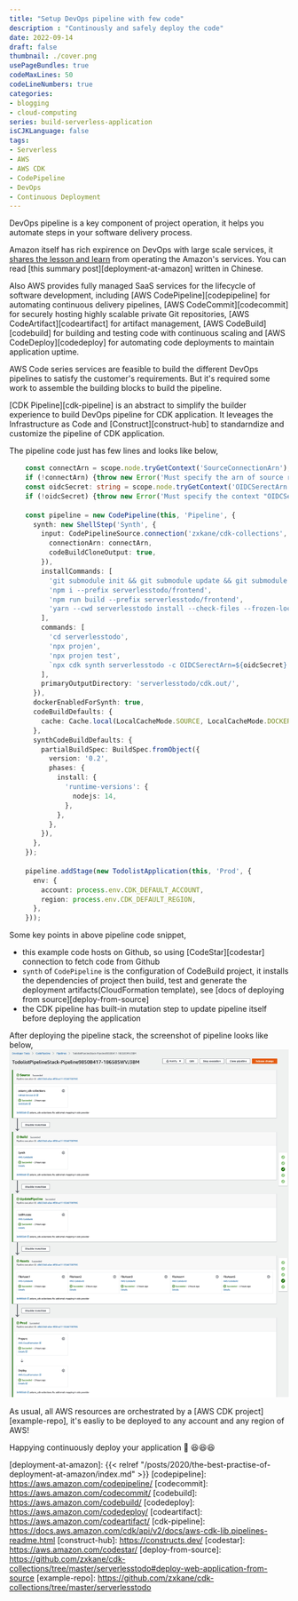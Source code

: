 ```yaml
---
title: "Setup DevOps pipeline with few code"
description : "Continously and safely deploy the code"
date: 2022-09-14
draft: false
thumbnail: ./cover.png
usePageBundles: true
codeMaxLines: 50
codeLineNumbers: true
categories:
- blogging
- cloud-computing
series: build-serverless-application
isCJKLanguage: false
tags:
- Serverless
- AWS
- AWS CDK
- CodePipeline
- DevOps
- Continuous Deployment
---
```


DevOps pipeline is a key component of project operation, 
it helps you automate steps in your software delivery process.

Amazon itself has rich expirence on DevOps with large scale services, 
it [shares the lesson and learn][builders-library-with-cd] from operating the Amazon's services. 
You can read [this summary post][deployment-at-amazon] written in Chinese.

Also AWS provides fully managed SaaS services for the lifecycle of software development, including
[AWS CodePipeline][codepipeline] for automating continuous delivery pipelines, 
[AWS CodeCommit][codecommit] for securely hosting highly scalable private Git repositories,
[AWS CodeArtifact][codeartifact] for artifact management,
[AWS CodeBuild][codebuild] for building and testing code with continuous scaling and
[AWS CodeDeploy][codedeploy] for automating code deployments to maintain application uptime.

<!--more-->
AWS Code series services are feasible to build the different DevOps pipelines to 
satisfy the customer's requirements. But it's required some work to assemble 
the building blocks to build the pipeline.

[CDK Pipeline][cdk-pipeline] is an abstract to simplify the builder experience 
to build DevOps pipeline for CDK application. It leveages the Infrastructure as Code 
and [Construct][construct-hub] to standarndize and customize the pipeline of CDK application.

The pipeline code just has few lines and looks like below,

```ts
    const connectArn = scope.node.tryGetContext('SourceConnectionArn');
    if (!connectArn) {throw new Error('Must specify the arn of source repo connection.');}
    const oidcSecret: string = scope.node.tryGetContext('OIDCSerectArn');
    if (!oidcSecret) {throw new Error('Must specify the context "OIDCSerectArn" for storing secret.');}

    const pipeline = new CodePipeline(this, 'Pipeline', {
      synth: new ShellStep('Synth', {
        input: CodePipelineSource.connection('zxkane/cdk-collections', 'master', {
          connectionArn: connectArn,
          codeBuildCloneOutput: true,
        }),
        installCommands: [
          'git submodule init && git submodule update && git submodule sync',
          'npm i --prefix serverlesstodo/frontend',
          'npm run build --prefix serverlesstodo/frontend',
          'yarn --cwd serverlesstodo install --check-files --frozen-lockfile',
        ],
        commands: [
          'cd serverlesstodo',
          'npx projen',
          'npx projen test',
          `npx cdk synth serverlesstodo -c OIDCSerectArn=${oidcSecret} -c SourceConnectionArn=${connectArn} -c CognitoDomainPrefix=todolist-userpool-prod`,
        ],
        primaryOutputDirectory: 'serverlesstodo/cdk.out/',
      }),
      dockerEnabledForSynth: true,
      codeBuildDefaults: {
        cache: Cache.local(LocalCacheMode.SOURCE, LocalCacheMode.DOCKER_LAYER),
      },
      synthCodeBuildDefaults: {
        partialBuildSpec: BuildSpec.fromObject({
          version: '0.2',
          phases: {
            install: {
              'runtime-versions': {
                nodejs: 14,
              },
            },
          },
        }),
      },
    });

    pipeline.addStage(new TodolistApplication(this, 'Prod', {
      env: {
        account: process.env.CDK_DEFAULT_ACCOUNT,
        region: process.env.CDK_DEFAULT_REGION,
      },
    }));
```

Some key points in above pipeline code snippet,

- this example code hosts on Github, so using [CodeStar][codestar] connection to fetch code from Github
- `synth` of `CodePipeline` is the configuration of CodeBuild project, it installs the
dependencies of project then build, test and generate the deployment artifacts(CloudFormation template),
see [docs of deploying from source][deploy-from-source]
- the CDK pipeline has built-in mutation step to update pipeline itself before deploying the application

After deploying the pipeline stack, the screenshot of pipeline looks like below,
![Todolist app pipeline](./pipeline.jpg "Todolist app pipeline")

As usual, all AWS resources are orchestrated by a [AWS CDK project][example-repo], it's easliy to be deployed to any account and any region of AWS!

Happying continuously deploy your application :rocket: :laughing::laughing::laughing:

[builders-library-with-cd]: https://aws.amazon.com/builders-library/?nc1=h_ls&cards-body.sort-by=item.additionalFields.sortDate&cards-body.sort-order=desc&awsf.filter-content-category=content-category%23software-delivery-operations&awsf.filter-content-type=*all&awsf.filter-content-level=*all
[deployment-at-amazon]: {{< relref "/posts/2020/the-best-practise-of-deployment-at-amazon/index.md" >}}
[codepipeline]: https://aws.amazon.com/codepipeline/
[codecommit]: https://aws.amazon.com/codecommit/
[codebuild]: https://aws.amazon.com/codebuild/
[codedeploy]: https://aws.amazon.com/codedeploy/
[codeartifact]: https://aws.amazon.com/codeartifact/
[cdk-pipeline]: https://docs.aws.amazon.com/cdk/api/v2/docs/aws-cdk-lib.pipelines-readme.html
[construct-hub]: https://constructs.dev/
[codestar]: https://aws.amazon.com/codestar/
[deploy-from-source]: https://github.com/zxkane/cdk-collections/tree/master/serverlesstodo#deploy-web-application-from-source
[example-repo]: https://github.com/zxkane/cdk-collections/tree/master/serverlesstodo